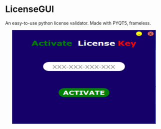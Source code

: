 # LicenseGUI
An easy-to-use python license validator. Made with PYQT5, frameless.
<p align="center">
  <img width="460" height="300" src="/images/license1.PNG">
</p>
